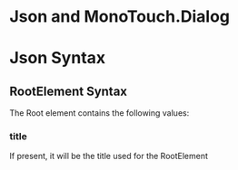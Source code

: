 Json and MonoTouch.Dialog
=========================


Json Syntax
===========

RootElement Syntax
------------------

The Root element contains the following values:

### title ###

If present, it will be the title used for the RootElement
